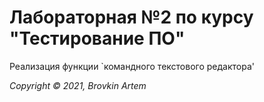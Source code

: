 # Лабораторная №2 по курсу "Тестирование ПО"

Реализация функции `командного текстового редактора'
 


_Copyright &copy; 2021, Brovkin Artem_

